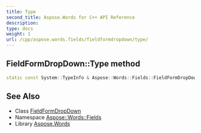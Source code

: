 ```yaml
---
title: Type
second_title: Aspose.Words for C++ API Reference
description: 
type: docs
weight: 1
url: /cpp/aspose.words.fields/fieldformdropdown/type/
---
```

## FieldFormDropDown::Type method




```cpp
static const System::TypeInfo & Aspose::Words::Fields::FieldFormDropDown::Type()
```

## See Also

* Class [FieldFormDropDown](../)
* Namespace [Aspose::Words::Fields](../../)
* Library [Aspose.Words](../../../)
